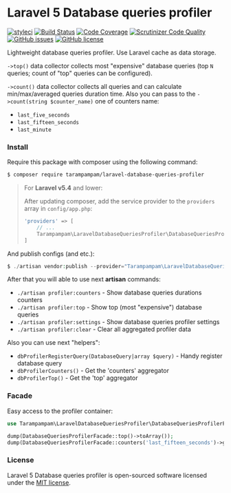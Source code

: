 # Laravel 5 Database queries profiler

[![styleci](https://styleci.io/repos/105237482/shield)](https://styleci.io/repos/105237482)
[![Build Status](https://scrutinizer-ci.com/g/tarampampam/laravel-database-queries-profiler/badges/build.png?b=master)](https://scrutinizer-ci.com/g/tarampampam/laravel-database-queries-profiler/build-status/master)
[![Code Coverage](https://scrutinizer-ci.com/g/tarampampam/laravel-database-queries-profiler/badges/coverage.png?b=master)](https://scrutinizer-ci.com/g/tarampampam/laravel-database-queries-profiler/?branch=master)
[![Scrutinizer Code Quality](https://scrutinizer-ci.com/g/tarampampam/laravel-database-queries-profiler/badges/quality-score.png?b=master)](https://scrutinizer-ci.com/g/tarampampam/laravel-database-queries-profiler/?branch=master)
[![GitHub issues](https://img.shields.io/github/issues/tarampampam/laravel-database-queries-profiler.svg?style=flat-square)](https://github.com/tarampampam/laravel-database-queries-profiler/issues)
[![GitHub license](https://img.shields.io/badge/license-MIT-blue.svg?style=flat-square)](https://raw.githubusercontent.com/tarampampam/laravel-database-queries-profiler/master/license)

Lightweight database queries profiler. Use Laravel cache as data storage.

`->top()` data collector collects most "expensive" database queries (top `N` queries; count of "top" queries can be configured).

`->count()` data collector collects all queries and can calculate min/max/averaged queries duration time.
Also you can pass to the `->count(string $counter_name)` one of counters name:
 * `last_five_seconds`
 * `last_fifteen_seconds`
 * `last_minute`

### Install

Require this package with composer using the following command:

```bash
$ composer require tarampampam/laravel-database-queries-profiler
```

> For **Laravel v5.4** and lower:
> 
> After updating composer, add the service provider to the `providers` array in `config/app.php`:
> 
> ```php
> 'providers' => [
>     // ...
>     Tarampampam\LaravelDatabaseQueriesProfiler\DatabaseQueriesProfilerServiceProvider::class,
> ]
> ```

And publish configs (and etc.):

```php
$ ./artisan vendor:publish --provider="Tarampampam\LaravelDatabaseQueriesProfiler\DatabaseQueriesProfilerServiceProvider"
```

After that you will able to use next **artisan** commands:

 * `./artisan profiler:counters` - Show database queries durations counters
 * `./artisan profiler:top` - Show top (most "expensive") database queries
 * `./artisan profiler:settings` - Show database queries profiler settings
 * `./artisan profiler:clear` - Clear all aggregated profiler data

Also you can use next "helpers":
 * `dbProfilerRegisterQuery(DatabaseQuery|array $query)` - Handy register database query
 * `dbProfilerCounters()` - Get the 'counters' aggregator
 * `dbProfilerTop()` - Get the 'top' aggregator
 
### Facade

Easy access to the profiler container:
```php
use Tarampampam\LaravelDatabaseQueriesProfiler\DatabaseQueriesProfilerFacade;

dump(DatabaseQueriesProfilerFacade::top()->toArray());
dump(DatabaseQueriesProfilerFacade::counters('last_fifteen_seconds')->getAveragedDuration());
```


### License

Laravel 5 Database queries profiler is open-sourced software licensed under the [MIT license](./LICENSE).